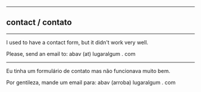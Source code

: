 
---

## contact / contato

---

I used to have a contact form, but it didn't work very well.

Please, send an email to: abav (at) lugaralgum . com

---

Eu tinha um formulário de contato mas não funcionava muito bem.

Por gentileza, mande um email para: abav (arroba) lugaralgum . com
